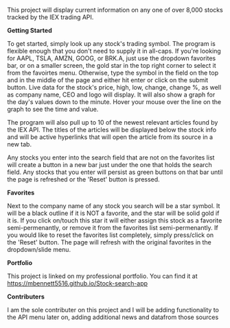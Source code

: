 This project will display current information on any one of over 8,000 stocks tracked by the IEX trading API.

**Getting Started**

To get started, simply look up any stock's trading symbol. The program is flexible enough that you don't need to 
supply it in all-caps. If you're looking for AAPL, TSLA, AMZN, GOOG, or BRK.A, just use the dropdown favorites bar, or on a smaller screen, the gold star in the top right corner to select it from the favoirtes menu. Otherwise, type the symbol in the field on the top and in the middle of the page and either hit enter or click on the submit button. Live data for the stock's price, high, low, change, change %, as well as company name, CEO and logo will display. It will also show a graph for the day's values down to the minute. Hover your mouse over the line on the graph to see the time and value. 

The program will also pull up to 10 of the newest relevant articles found by the IEX API. The titles of the articles will be displayed below the stock info and will be active hyperlinks that will open the article from its source in a new tab.

Any stocks you enter into the search field that are not on the favorites list will create a button in a new bar just under the one that holds the search field. Any stocks that you enter will persist as green buttons on that bar until the page is refreshed or the 'Reset' button is pressed.

**Favorites**

Next to the company name of any stock you search will be a star symbol. It will be a black outline if it is NOT a favorite, and the star will be solid gold if it is. If you click on/touch this star it will either assign this stock as a favorite semi-permenantly, or remove it from the favorites list semi-permenantly. If you would like to reset the favorites list completely, simply press/click on the 'Reset' button. The page will refresh with the original favorites in the dropdown/slide menu.

**Portfolio**

This project is linked on my professional portfolio. You can find it at https://mbennett5516.github.io/Stock-search-app

**Contributers**

I am the sole contributer on this project and I will be adding functionality to the API menu later on, adding additional news and datafrom those sources